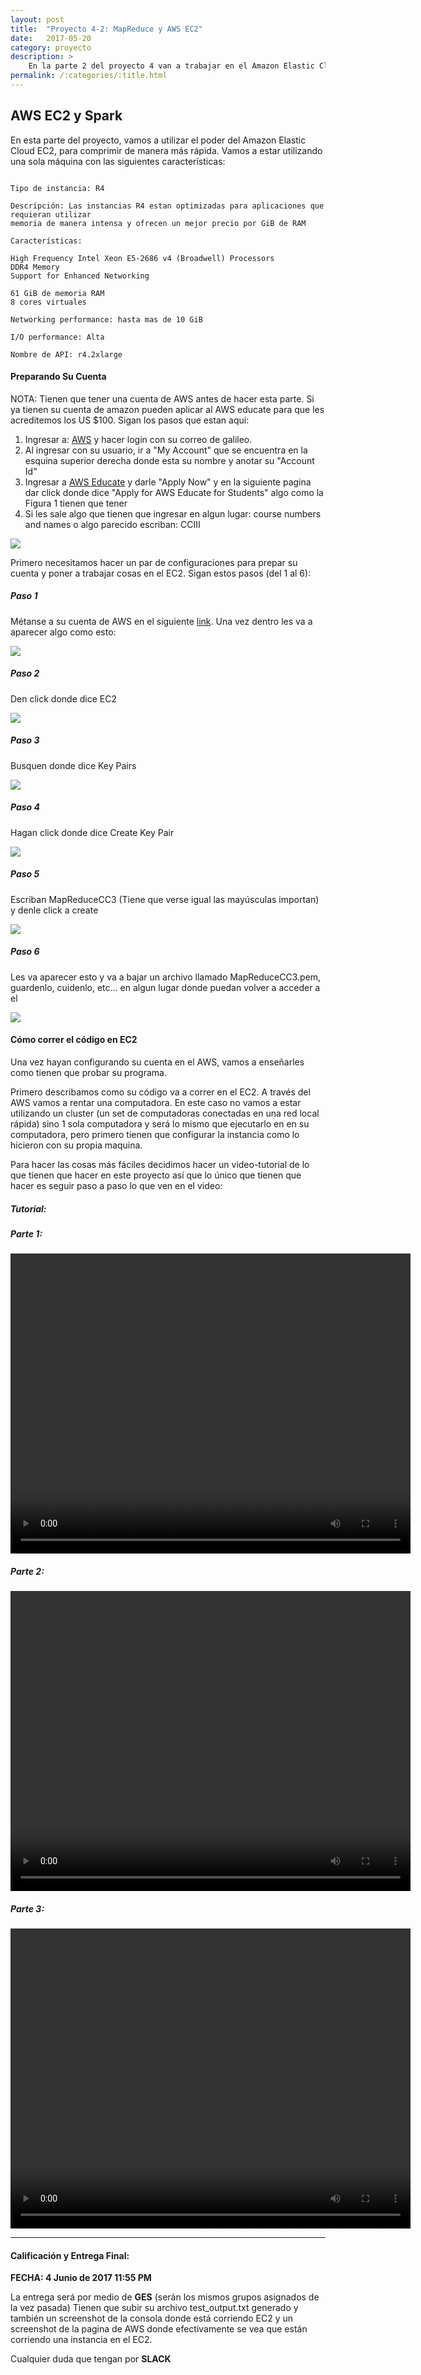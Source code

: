 ```yaml
---
layout: post
title:  "Proyecto 4-2: MapReduce y AWS EC2"
date:   2017-05-20
category: proyecto
description: >
    En la parte 2 del proyecto 4 van a trabajar en el Amazon Elastic Cloud (EC2). Probarán su proyecto 4 con un set de imagenes más grande y verificarán como es el resultado (en tiempo).
permalink: /:categories/:title.html
---
```


## AWS EC2 y Spark

En esta parte del proyecto, vamos a utilizar el poder del Amazon Elastic Cloud EC2, para comprimir de manera más rápida. Vamos a estar utilizando una sola máquina con las siguientes características:

```shell

Tipo de instancia: R4

Descripción: Las instancias R4 estan optimizadas para aplicaciones que requieran utilizar
memoria de manera intensa y ofrecen un mejor precio por GiB de RAM

Características:

High Frequency Intel Xeon E5-2686 v4 (Broadwell) Processors
DDR4 Memory
Support for Enhanced Networking

61 GiB de memoria RAM
8 cores virtuales

Networking performance: hasta mas de 10 GiB

I/O performance: Alta

Nombre de API: r4.2xlarge
```

#### Preparando Su Cuenta


NOTA: Tienen que tener una cuenta de AWS antes de hacer esta parte.
Si ya tienen su cuenta de amazon pueden aplicar al AWS educate para que les acreditemos los US $100. Sigan los pasos que estan aqui:

1. Ingresar a: [AWS](https://aws.amazon.com/) y hacer login con su correo de galileo.
2. Al ingresar con su usuario, ir a "My Account" que se encuentra en la esquina superior derecha donde esta su nombre y anotar su "Account Id"
3. Ingresar a [AWS Educate](https://www.awseducate.com) y darle "Apply Now" y en la siguiente pagina dar click donde dice "Apply for AWS Educate for Students" algo como la Figura 1 tienen que tener
4. Si les sale algo que tienen que ingresar en algun lugar: course numbers and names o algo parecido escriban: CCIII

<img src="/assets/img/proj/educate1.png" style="display: block;margin: 0 auto;">

Primero necesitamos hacer un par de configuraciones para prepar su cuenta y poner a trabajar cosas en el EC2. Sigan estos pasos (del 1 al 6):

##### Paso 1

Métanse a su cuenta de AWS en el siguiente [link](http://aws.amazon.com/). Una vez dentro les va a aparecer algo como esto:

<img src="/assets/img/proj/aws1.png" style="display: block;margin: 0 auto;">

##### Paso 2

Den click donde dice EC2

<img src="/assets/img/proj/aws2.png" style="display: block;margin: 0 auto;">

##### Paso 3

Busquen donde dice Key Pairs

<img src="/assets/img/proj/aws3.png" style="display: block;margin: 0 auto;">

##### Paso 4

Hagan click donde dice Create Key Pair


<img src="/assets/img/proj/aws4.png" style="display: block;margin: 0 auto;">

##### Paso 5

Escriban MapReduceCC3 (Tiene que verse igual las mayúsculas importan) y denle click a create

<img src="/assets/img/proj/aws5.png" style="display: block;margin: 0 auto;">

##### Paso 6

Les va aparecer esto y va a bajar un archivo llamado MapReduceCC3.pem, guardenlo, cuidenlo, etc... en algun lugar donde puedan volver a acceder a el

<img src="/assets/img/proj/aws6.png" style="display: block;margin: 0 auto;">

#### Cómo correr el código en EC2

Una vez hayan configurando su cuenta en el AWS, vamos a enseñarles como tienen que probar su programa.

Primero describamos como su código va a correr en el EC2. A través del AWS vamos a rentar una computadora. En este caso no vamos a estar utilizando un cluster (un set de computadoras conectadas en una red local rápida) sino 1 sola computadora y será lo mismo que ejecutarlo en en su computadora, pero primero tienen que configurar la instancia como lo hicieron con su propia maquina.

Para hacer las cosas más fáciles decidimos hacer un video-tutorial de lo que tienen que hacer en este proyecto así que lo único que tienen que hacer es seguir paso a paso lo que ven en el video:

##### Tutorial:

##### Parte 1:

<video width="640" height="480" controls>
  <source src="/assets/img/proj/video1.mp4" type="video/mp4">
Your browser does not support the video tag.
</video>

##### Parte 2:

<video width="640" height="480" controls>
  <source src="/assets/img/proj/video2.mp4" type="video/mp4">
Your browser does not support the video tag.
</video>

##### Parte 3:

<video width="640" height="480" controls>
  <source src="/assets/img/proj/video3.mp4" type="video/mp4">
Your browser does not support the video tag.
</video>

***

#### Calificación y Entrega Final:

**FECHA: 4 Junio de 2017 11:55 PM**<br>

La entrega será por medio de **GES** (serán los mismos grupos asignados de la vez pasada) Tienen que subir su archivo test_output.txt generado y también un screenshot de la consola donde está corriendo EC2 y un screenshot de la pagina de AWS donde efectivamente se vea que están corriendo una instancia en el EC2.

Cualquier duda que tengan por **SLACK**
